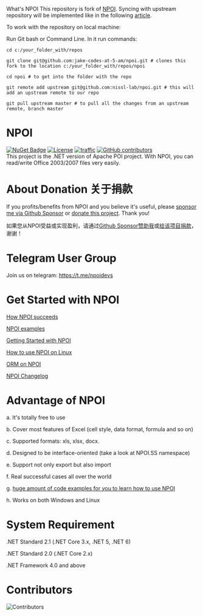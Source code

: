 What's NPOI
This repository is fork of [NPOI](https://github.com/nissl-lab/npoi). Syncing with upstream repository will be implemented like in the following [article](https://medium.com/sweetmeat/how-to-keep-a-downstream-git-repository-current-with-upstream-repository-changes-10b76fad6d97).

To work with the repository on local machine:

Run Git bash or Command Line. In it run commands:

`cd c:/your_folder_with/repos`

`git clone git@github.com:jake-codes-at-5-am/npoi.git # clones this fork to the location c:/your_folder_with/repos/npoi`

`cd npoi # to get into the folder with the repo`

`git remote add upstream git@github.com:nissl-lab/npoi.git # this will add an upstream remote to our repo`

`git pull upstream master # to pull all the changes from an upstream remote, branch master`



NPOI
===================
[![NuGet Badge](https://buildstats.info/nuget/NPOI)](https://www.nuget.org/packages/NPOI)
[![License](https://img.shields.io/badge/License-Apache%202.0-blue.svg?style=flat-square&logo=Apache)](LICENSE)
[![traffic](https://api.segment.io/v1/pixel/track?data=ewogICJ3cml0ZUtleSI6ICJBV2NjaWd1UkhKODBuNkJ4WlI4cHRaRzBINzY0RmJObCIsCiAgInVzZXJJZCI6ICJ0b255cXVzIiwKICAiZXZlbnQiOiAiTlBPSSBIb21lcGFnZSIKfQ==
)](#)
<a href="https://github.com/nissl-lab/npoi/graphs/contributors">
    <img
      src="https://img.shields.io/github/contributors/nissl-lab/npoi?logo=github&label=contributors"
      alt="GitHub contributors"
    />
  </a>
<br />
This project is the .NET version of Apache POI project. With NPOI, you can read/write Office 2003/2007 files very easily.<br />

About Donation 关于捐款
============
If you profits/benefits from NPOI and you believe it's useful, please [sponsor me via Github Sponsor](https://github.com/sponsors/tonyqus) or [donate this project](https://github.com/nissl-lab/npoi/discussions/923). Thank you!

如果您从NPOI受益或实现盈利，请通过[Github Sponsor赞助我](https://github.com/sponsors/tonyqus)或[给该项目捐款](https://github.com/nissl-lab/npoi/discussions/923)，谢谢！


Telegram User Group
================
Join us on telegram: https://t.me/npoidevs

Get Started with NPOI
============
[How NPOI succeeds](https://tonyqus.medium.com/how-npoi-succeeds-67ceb7333eb)

[NPOI examples](https://github.com/nissl-lab/npoi-examples)

[Getting Started with NPOI](https://github.com/nissl-lab/npoi/wiki/Getting-Started-with-NPOI)

[How to use NPOI on Linux](https://github.com/nissl-lab/npoi/wiki/How-to-use-NPOI-on-Linux)

[ORM on NPOI](https://github.com/nissl-lab/npoi/wiki/ORM-on-NPOI)

[NPOI Changelog](https://github.com/nissl-lab/npoi/wiki/Changelog)

Advantage of NPOI
=================
a. It's totally free to use

b. Cover most features of Excel (cell style, data format, formula and so on)

c. Supported formats: xls, xlsx, docx.

d. Designed to be interface-oriented (take a look at NPOI.SS namespace)

e. Support not only export but also import

f. Real successful cases all over the world

g. [huge amount of code examples for you to learn how to use NPOI](https://github.com/nissl-lab/npoi-examples)

h. Works on both Windows and Linux 


System Requirement
===================
.NET Standard 2.1 (.NET Core 3.x, .NET 5, .NET 6)

.NET Standard 2.0 (.NET Core 2.x)

.NET Framework 4.0 and above

Contributors
===================
![Contributors](https://contrib.rocks/image?repo=nissl-lab/npoi)
